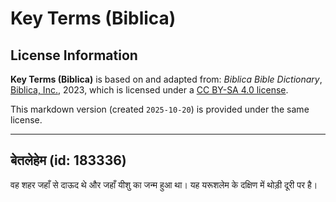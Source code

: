 # Key Terms (Biblica)

## License Information

**Key Terms (Biblica)** is based on and adapted from: _Biblica Bible Dictionary_, [Biblica, Inc.](https://www.biblica.com/), 2023, which is licensed under a [CC BY-SA 4.0 license](https://creativecommons.org/licenses/by-sa/4.0/legalcode.en).

This markdown version (created `2025-10-20`) is provided under the same license.



--------------------------------

## बेतलेहेम (id: 183336)

वह शहर जहाँ से दाऊद थे और जहाँ यीशु का जन्म हुआ था। यह यरूशलेम के दक्षिण में थोड़ी दूरी पर है।


